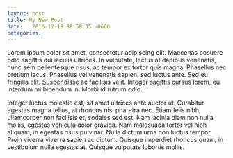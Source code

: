 ```yaml
---
layout: post
title: My New Post
date:   2016-12-18 08:58:35 -0600
categories:
---
```

Lorem ipsum dolor sit amet, consectetur adipiscing elit. Maecenas posuere odio sagittis dui iaculis ultrices. In vulputate, lectus at dapibus venenatis, nunc sem pellentesque risus, ac tempor ex tortor quis magna. Phasellus nec pretium lacus. Phasellus vel venenatis sapien, sed luctus ante. Sed eu fringilla elit. Suspendisse ac facilisis velit. Integer sagittis cursus lorem, eu interdum mi bibendum in. Morbi id rutrum odio.

Integer luctus molestie est, sit amet ultrices ante auctor ut. Curabitur egestas magna tellus, at rhoncus nisl pharetra nec. Etiam felis nibh, ullamcorper non facilisis et, sodales sed est. Nam lacinia diam non nulla mollis, egestas vehicula dolor gravida. Nam malesuada tortor vel nibh aliquam, in egestas risus pulvinar. Nulla dictum urna non luctus tempor. Proin viverra viverra sapien ac dictum. Quisque imperdiet rhoncus quam, in vestibulum nulla egestas at. Quisque vulputate lobortis mollis.
